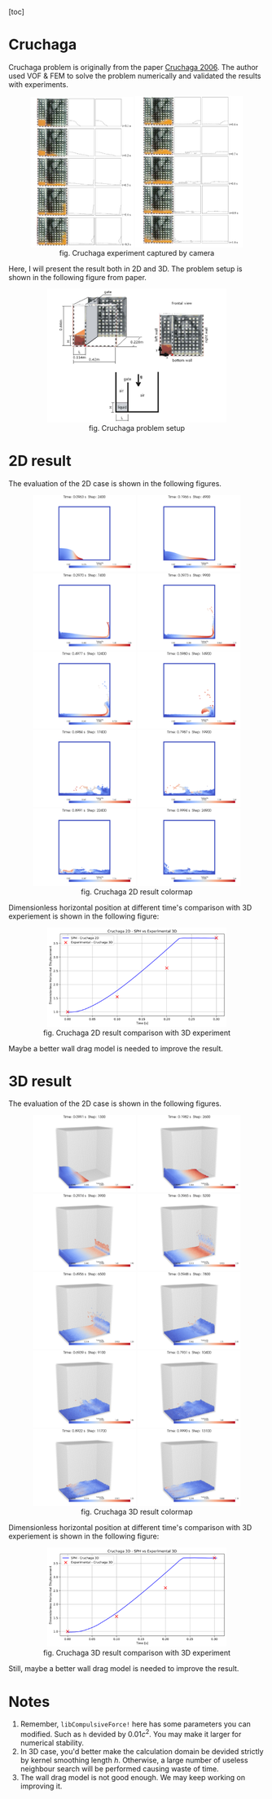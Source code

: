 [toc]

# Cruchaga

Cruchaga problem is originally from the paper [Cruchaga 2006](https://link.springer.com/article/10.1007/s00466-006-0043-z). The author used VOF & FEM to solve the problem numerically and validated the results with experiments.

<center>
<img src="image/cruchaga_bench_1.png" width=40%>
<img src="image/cruchaga_bench_2.png" width=42%>
</br>
fig. Cruchaga experiment captured by camera
</center>

Here, I will present the result both in 2D and 3D. The problem setup is shown in the following figure from paper.

<center>
<img src="image/cruchaga_setup.png" width=70%>
</br>
fig. Cruchaga problem setup
</center>

# 2D result

The evaluation of the 2D case is shown in the following figures.

<center>
<img src="image/cruchaga_2d_step_0_cmap.png" width=40%>
<img src="image/cruchaga_2d_step_1_cmap.png" width=40%>
</br>
<img src="image/cruchaga_2d_step_2_cmap.png" width=40%>
<img src="image/cruchaga_2d_step_3_cmap.png" width=40%>
</br>
<img src="image/cruchaga_2d_step_4_cmap.png" width=40%>
<img src="image/cruchaga_2d_step_5_cmap.png" width=40%>
</br>
<img src="image/cruchaga_2d_step_6_cmap.png" width=40%>
<img src="image/cruchaga_2d_step_7_cmap.png" width=40%>
</br>
<img src="image/cruchaga_2d_step_8_cmap.png" width=40%>
<img src="image/cruchaga_2d_step_9_cmap.png" width=40%>
</br>
fig. Cruchaga 2D result colormap
</center>

Dimensionless horizontal position at different time's comparison with 3D experiement is shown in the following figure:

<center>
<img src="image/cruchaga_2d_reference.png" width=70%>
</br>
fig. Cruchaga 2D result comparison with 3D experiment
</center>

Maybe a better wall drag model is needed to improve the result.

# 3D result

The evaluation of the 2D case is shown in the following figures.

<center>
<img src="image/cruchaga_3d_step_0_cmap.png" width=40%>
<img src="image/cruchaga_3d_step_1_cmap.png" width=40%>
</br>
<img src="image/cruchaga_3d_step_2_cmap.png" width=40%>
<img src="image/cruchaga_3d_step_3_cmap.png" width=40%>
</br>
<img src="image/cruchaga_3d_step_4_cmap.png" width=40%>
<img src="image/cruchaga_3d_step_5_cmap.png" width=40%>
</br>
<img src="image/cruchaga_3d_step_6_cmap.png" width=40%>
<img src="image/cruchaga_3d_step_7_cmap.png" width=40%>
</br>
<img src="image/cruchaga_3d_step_8_cmap.png" width=40%>
<img src="image/cruchaga_3d_step_9_cmap.png" width=40%>
</br>
fig. Cruchaga 3D result colormap
</center>

Dimensionless horizontal position at different time's comparison with 3D experiement is shown in the following figure:

<center>
<img src="image/cruchaga_3d_reference.png" width=70%>
</br>
fig. Cruchaga 3D result comparison with 3D experiment
</center>

Still, maybe a better wall drag model is needed to improve the result.

# Notes

1. Remember, `libCompulsiveForce!` here has some parameters you can modified. Such as `h` devided by $0.01c^2$. You may make it larger for numerical stability.
2. In 3D case, you'd better make the calculation domain be devided strictly by kernel smoothing length $h$. Otherwise, a large number of useless neighbour search will be performed causing waste of time.
3. The wall drag model is not good enough. We may keep working on improving it.